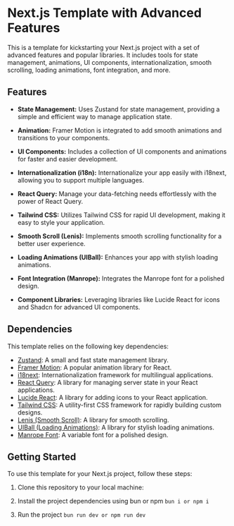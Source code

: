 # Next.js Template with Advanced Features

This is a template for kickstarting your Next.js project with a set of advanced features and popular libraries. It includes tools for state management, animations, UI components, internationalization, smooth scrolling, loading animations, font integration, and more.

## Features

- **State Management:** Uses Zustand for state management, providing a simple and efficient way to manage application state.

- **Animation:** Framer Motion is integrated to add smooth animations and transitions to your components.

- **UI Components:** Includes a collection of UI components and animations for faster and easier development.

- **Internationalization (i18n):** Internationalize your app easily with i18next, allowing you to support multiple languages.

- **React Query:** Manage your data-fetching needs effortlessly with the power of React Query.

- **Tailwind CSS:** Utilizes Tailwind CSS for rapid UI development, making it easy to style your application.

- **Smooth Scroll (Lenis):** Implements smooth scrolling functionality for a better user experience.

- **Loading Animations (UIBall):** Enhances your app with stylish loading animations.

- **Font Integration (Manrope):** Integrates the Manrope font for a polished design.

- **Component Libraries:** Leveraging libraries like Lucide React for icons and Shadcn for advanced UI components.

## Dependencies

This template relies on the following key dependencies:

- [Zustand](https://github.com/pmndrs/zustand): A small and fast state management library.
- [Framer Motion](https://github.com/framer/motion): A popular animation library for React.
- [i18next](https://github.com/i18next/i18next): Internationalization framework for multilingual applications.
- [React Query](https://react-query.tanstack.com/): A library for managing server state in your React applications.
- [Lucide React](https://github.com/lucide-icons/lucide): A library for adding icons to your React application.
- [Tailwind CSS](https://tailwindcss.com/): A utility-first CSS framework for rapidly building custom designs.
- [Lenis (Smooth Scroll)](https://github.com/studio-freight/lenis): A library for smooth scrolling.
- [UIBall (Loading Animations)](https://github.com/uiball/loaders): A library for stylish loading animations.
- [Manrope Font](https://github.com/fontsource/fontsource): A variable font for a polished design.

## Getting Started

To use this template for your Next.js project, follow these steps:

1. Clone this repository to your local machine:

2. Install the project dependencies using bun or npm 
`bun i or npm i`
3. Run the project 
`bun run dev or npm run dev`
